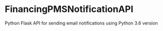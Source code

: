 # FinancingPMSNotificationAPI
Python Flask API for sending email notifications using Python 3.6 version

